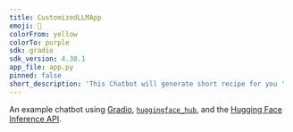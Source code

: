 ```yaml
---
title: CustomizedLLMApp
emoji: 💬
colorFrom: yellow
colorTo: purple
sdk: gradio
sdk_version: 4.38.1
app_file: app.py
pinned: false
short_description: 'This Chatbot will generate short recipe for you '
---
```


An example chatbot using [Gradio](https://gradio.app), [`huggingface_hub`](https://huggingface.co/docs/huggingface_hub/v0.22.2/en/index), and the [Hugging Face Inference API](https://huggingface.co/docs/api-inference/index).